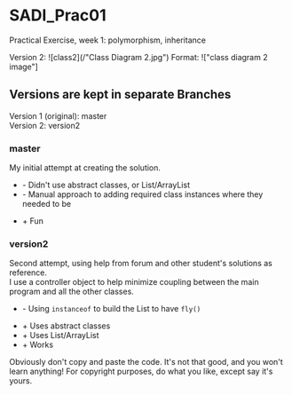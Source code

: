 # SADI_Prac01
Practical Exercise, week 1: polymorphism, inheritance

Version 2:
![class2](/"Class Diagram 2.jpg")
Format: !["class diagram 2 image"]

## Versions are kept in separate Branches
Version 1 (original): master<br/>
Version 2: version2

### master
My initial attempt at creating the solution.
- \- Didn't use abstract classes, or List/ArrayList
- \- Manual approach to adding required class instances where they needed to be
+ \+ Fun

### version2
Second attempt, using help from forum and other student's solutions as reference.<br/>
I use a controller object to help minimize coupling between the main program and all the other classes.
- \- Using `instanceof` to build the List to have `fly()`
+ \+ Uses abstract classes
+ \+ Uses List/ArrayList
+ \+ Works

Obviously don't copy and paste the code.  It's not that good, and you won't learn anything!  For copyright purposes, do what you like, except say it's yours.

